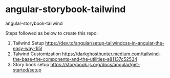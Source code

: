 # angular-storybook-tailwind
angular-storybook-tailwind

Steps followed as below to create this repo:
1) Tailwind Setup https://dev.to/angular/setup-tailwindcss-in-angular-the-easy-way-1i5l
2) Talwind Customization https://darkghosthunter.medium.com/tailwind-the-base-the-components-and-the-utilities-a81137c52534
3) Story book setup https://storybook.js.org/docs/angular/get-started/setup

